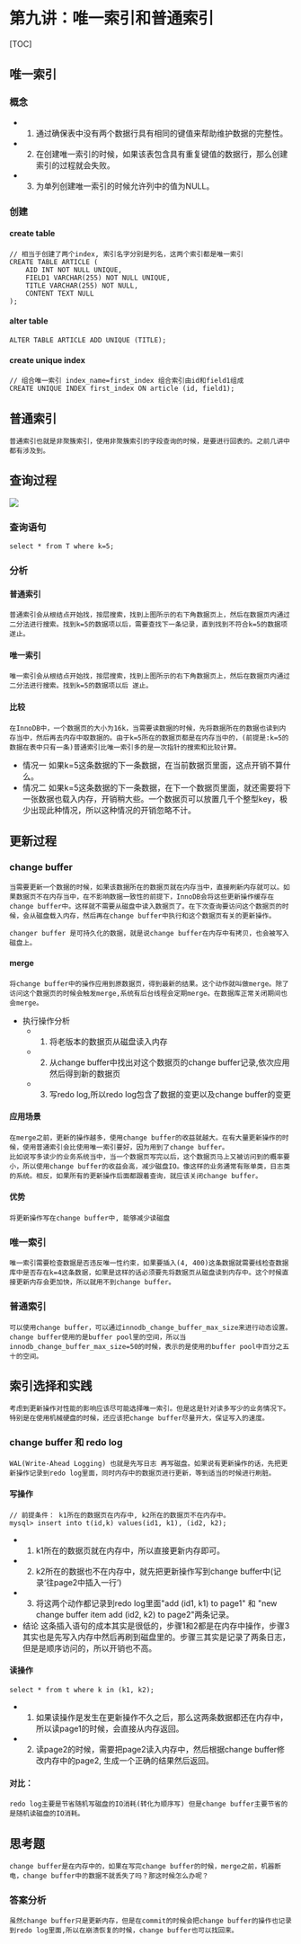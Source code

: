 # 第九讲：唯一索引和普通索引

[TOC]
## 唯一索引

### 概念
+ 1. 通过确保表中没有两个数据行具有相同的键值来帮助维护数据的完整性。
+ 2. 在创建唯一索引的时候，如果该表包含具有重复键值的数据行，那么创建索引的过程就会失败。
+ 3. 为单列创建唯一索引的时候允许列中的值为NULL。

### 创建

#### create table
```mysql
// 相当于创建了两个index, 索引名字分别是列名，这两个索引都是唯一索引
CREATE TABLE ARTICLE (
    AID INT NOT NULL UNIQUE,
    FIELD1 VARCHAR(255) NOT NULL UNIQUE,
    TITLE VARCHAR(255) NOT NULL,
    CONTENT TEXT NULL
);
```

#### alter table
```mysql
ALTER TABLE ARTICLE ADD UNIQUE (TITLE);
```

#### create unique index
```mysql
// 组合唯一索引 index_name=first_index 组合索引由id和field1组成
CREATE UNIQUE INDEX first_index ON article (id, field1);
```

## 普通索引
    普通索引也就是非聚簇索引，使用非聚簇索引的字段查询的时候，是要进行回表的。之前几讲中都有涉及到。

## 查询过程
![](https://github.com/LydiaCai1203/leetcode-practice/blob/master/statics/Innodb%E7%B4%A2%E5%BC%95%E7%BB%84%E7%BB%87%E7%BB%93%E6%9E%84.jpg)

### 查询语句
```mysql
select * from T where k=5;
```

### 分析
#### 普通索引
    普通索引会从根结点开始找，按层搜索，找到上图所示的右下角数据页上，然后在数据页内通过二分法进行搜索。找到k=5的数据项以后，需要查找下一条记录，直到找到不符合k=5的数据项 遂止。
#### 唯一索引
    唯一索引会从根结点开始找，按层搜索，找到上图所示的右下角数据页上，然后在数据页内通过二分法进行搜索。找到k=5的数据项以后 遂止。
#### 比较
    在InnoDB中，一个数据页的大小为16k，当需要读数据的时候，先将数据所在的数据也读到内存当中，然后再去内存中取数据的。由于k=5所在的数据页都是在内存当中的，(前提是:k=5的数据在表中只有一条)普通索引比唯一索引多的是一次指针的搜索和比较计算。
+ 情况一
    如果k=5这条数据的下一条数据，在当前数据页里面，这点开销不算什么。
+ 情况二
    如果k=5这条数据的下一条数据，在下一个数据页里面，就还需要将下一张数据也载入内存，开销稍大些。一个数据页可以放置几千个整型key，极少出现此种情况，所以这种情况的开销忽略不计。


## 更新过程

### change buffer
    当需要更新一个数据的时候，如果该数据所在的数据页就在内存当中，直接刷新内存就可以。如果数据页不在内存当中，在不影响数据一致性的前提下，InnoDB会将这些更新操作缓存在change buffer中。这样就不需要从磁盘中读入数据页了。在下次查询要访问这个数据页的时候，会从磁盘载入内存，然后再在change buffer中执行和这个数据页有关的更新操作。

    changer buffer 是可持久化的数据，就是说change buffer在内存中有拷贝，也会被写入磁盘上。
#### merge
    将change buffer中的操作应用到原数据页，得到最新的结果。这个动作就叫做merge。除了访问这个数据页的时候会触发merge,系统有后台线程会定期merge。在数据库正常关闭期间也会merge。
+ 执行操作分析
    + 1. 将老版本的数据页从磁盘读入内存
    + 2. 从change buffer中找出对这个数据页的change buffer记录,依次应用然后得到新的数据页
    + 3. 写redo log,所以redo log包含了数据的变更以及change buffer的变更

#### 应用场景
    在merge之前，更新的操作越多，使用change buffer的收益就越大。在有大量更新操作的时候，使用普通索引会比使用唯一索引要好，因为用到了change buffer。
    比如说写多读少的业务系统当中，当一个数据页写完以后，这个数据页马上又被访问到的概率要小，所以使用change buffer的收益会高，减少磁盘IO。像这样的业务通常有账单类，日志类的系统。相反，如果所有的更新操作后面都跟着查询，就应该关闭change buffer。

#### 优势
    将更新操作写在change buffer中, 能够减少读磁盘

### 唯一索引
    唯一索引需要检查数据是否违反唯一性约束，如果要插入(4, 400)这条数据就需要线检查数据库中是否存在k=4这条数据，如果是这样的话必须要先将数据页从磁盘读到内存中。这个时候直接更新内存会更加快，所以就用不到change buffer。

### 普通索引
    可以使用change buffer，可以通过innodb_change_buffer_max_size来进行动态设置。change buffer使用的是buffer pool里的空间，所以当innodb_change_buffer_max_size=50的时候，表示的是使用的buffer pool中百分之五十的空间。


## 索引选择和实践
    考虑到更新操作对性能的影响应该尽可能选择唯一索引。但是这是针对读多写少的业务情况下。特别是在使用机械硬盘的时候，还应该把change buffer尽量开大，保证写入的速度。

### change buffer 和 redo log
    WAL(Write-Ahead Logging) 也就是先写日志 再写磁盘。如果说有更新操作的话，先把更新操作记录到redo log里面，同时内存中的数据页进行更新，等到适当的时候进行刷脏。

#### 写操作
```mysql
// 前提条件： k1所在的数据页在内存中, k2所在的数据页不在内存中。
mysql> insert into t(id,k) values(id1, k1), (id2, k2);
```
+ 1. k1所在的数据页就在内存中，所以直接更新内存即可。
+ 2. k2所在的数据也不在内存中，就先把更新操作写到change buffer中(记录‘往page2中插入一行’)
+ 3. 将这两个动作都记录到redo log里面"add (id1, k1) to page1" 和 "new change buffer item add (id2, k2) to page2"两条记录。
+ 结论
    这条插入语句的成本其实是很低的，步骤1和2都是在内存中操作，步骤3其实也是先写入内存中然后再刷到磁盘里的。步骤三其实是记录了两条日志，但是是顺序访问的，所以开销也不高。

#### 读操作
```mysql
select * from t where k in (k1, k2);
```
+ 1. 如果读操作是发生在更新操作不久之后，那么这两条数据都还在内存中，所以读page1的时候，会直接从内存返回。
+ 2. 读page2的时候，需要把page2读入内存中，然后根据change buffer修改内存中的page2, 生成一个正确的结果然后返回。

#### 对比：
    redo log主要是节省随机写磁盘的IO消耗(转化为顺序写) 但是change buffer主要节省的是随机读磁盘的IO消耗。

## 思考题
    change buffer是在内存中的，如果在写完change buffer的时候，merge之前，机器断电，change buffer中的数据不就丢失了吗？那这时候怎么办呢？
### 答案分析
    虽然change buffer只是更新内存，但是在commit的时候会把change buffer的操作也记录到redo log里面,所以在崩溃恢复的时候，change buffer也可以找回来。